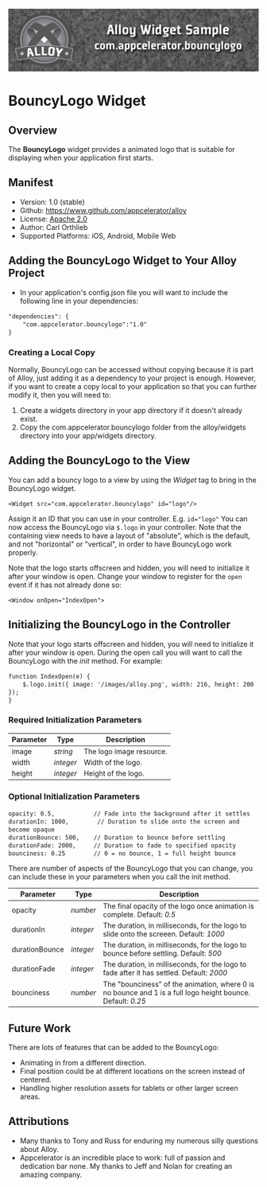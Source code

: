 ![Widget Header](img/header.png)

# BouncyLogo Widget
## Overview

The **BouncyLogo** widget provides a animated logo that is suitable for displaying when your application first starts.

## Manifest
* Version: 1.0 (stable)
* Github: https://www.github.com/appcelerator/alloy
* License: [Apache 2.0](http://www.apache.org/licenses/LICENSE-2.0.html)
* Author: Carl Orthlieb
* Supported Platforms: iOS, Android, Mobile Web

## Adding the BouncyLogo Widget to Your Alloy Project

* In your application's config.json file you will want to include the following line in your dependencies:

```
"dependencies": {
    "com.appcelerator.bouncylogo":"1.0"
}
```
### Creating a Local Copy
Normally, BouncyLogo can be accessed without copying because it is part of Alloy, just adding it as a dependency to your project is enough. However, if you want to create a copy local to your application so that you can further modify it, then you will need to:

1.  Create a widgets directory in your app directory if it doesn't already exist.
2.  Copy the com.appcelerator.bouncylogo folder from the alloy/widgets directory into your app/widgets directory. 

## Adding the BouncyLogo to the View

You can add a bouncy logo to a view by using the *Widget* tag to bring in the BouncyLogo widget. 

	<Widget src="com.appcelerator.bouncylogo" id="logo"/>

Assign it an ID that you can use in your controller. E.g. `id="logo"` You can now access the BouncyLogo via `$.logo` in your controller. Note that the containing view needs to have a layout of "absolute", which is the default, and not "horizontal" or "vertical", in order to have BouncyLogo work properly. 

Note that the logo starts offscreen and hidden, you will need to initialize it after your window is open. Change your window to register for the `open` event if it has not already done so:

	<Window onOpen="IndexOpen">

## Initializing the BouncyLogo in the Controller

Note that your logo starts offscreen and hidden, you will need to initialize it after your window is open. During the open call you will want to call the BouncyLogo with the *init* method. For example:

```
function IndexOpen(e) {
    $.logo.init({ image: '/images/alloy.png', width: 216, height: 200 });
}
```
### Required Initialization Parameters

| Parameter | Type | Description |
| --------- | ---- | ----------- |
| image | *string* | The logo image resource. |
| width | *integer* | Width of the logo. |
| height | *integer* | Height of the logo. |

### Optional Initialization Parameters

    opacity: 0.5,           // Fade into the background after it settles
    durationIn: 1000,        // Duration to slide onto the screen and become opaque
    durationBounce: 500,    // Duration to bounce before settling
    durationFade: 2000,     // Duration to fade to specified opacity
    bounciness: 0.25        // 0 = no bounce, 1 = full height bounce

There are number of aspects of the BouncyLogo that you can change, you can include these in your parameters when you call the init method.

| Parameter | Type | Description |
| --------- | ---- | ----------- |
| opacity | *number* | The final opacity of the logo once animation is complete. Default: *0.5* |
| durationIn | *integer* | The duration, in milliseconds, for the logo to slide onto the screeen. Default: *1000* |
| durationBounce | *integer* | The duration, in milliseconds, for the logo to bounce before settling. Default: *500* |
| durationFade | *integer* | The duration, in milliseconds, for the logo to fade after it has settled. Default: *2000* |
| bounciness | *number* | The "bounciness" of the animation, where 0 is no bounce and 1 is a full logo height bounce. Default: *0.25* |

## Future Work

There are lots of features that can be added to the BouncyLogo:

* Animating in from a different direction.
* Final position could be at different locations on the screen instead of centered.
* Handling higher resolution assets for tablets or other larger screen areas.

## Attributions
* Many thanks to Tony and Russ for enduring my numerous silly questions about Alloy.
* Appcelerator is an incredible place to work: full of passion and dedication bar none. My thanks to Jeff and Nolan for creating an amazing company.